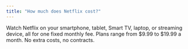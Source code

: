 ```yaml
---
title: "How much does Netflix cost?"
---
```


Watch Netflix on your smartphone, tablet, Smart TV, laptop, or streaming device, all for one fixed monthly fee. Plans range from $9.99 to $19.99 a month. No extra costs, no contracts.